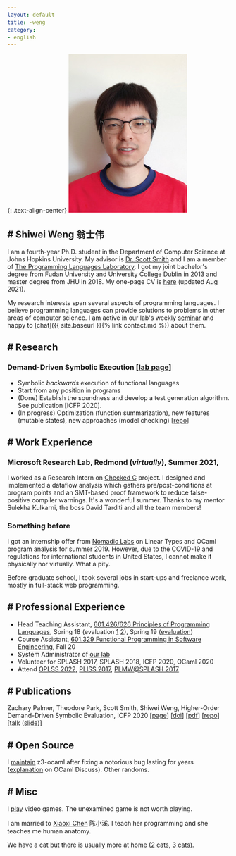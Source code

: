 ```yaml
---
layout: default
title: ~weng
category:
- english
---
```


{: .text-align-center}
![funny](/assets/img/me_2021_summer_resize.jpg)
<!-- {:height="70px" width="70px"} -->

## # Shiwei Weng 翁士伟

I am a fourth-year Ph.D. student in the Department of Computer Science at Johns Hopkins University. My advisor is [Dr. Scott Smith](https://www.cs.jhu.edu/~scott/) and I am a member of [The Programming Languages Laboratory](http://pl.cs.jhu.edu/). I got my joint bachelor's degree from Fudan University and University College Dublin in 2013 and master degree from JHU in 2018. My one-page CV is [here](/assets/pdf/CV_shiwei_weng_JHU_year4_PhD.pdf) (updated Aug 2021).

My research interests span several aspects of programming languages. I believe programming languages can provide solutions to problems in other areas of computer science. I am active in our lab's weekly [seminar](https://pl.cs.jhu.edu/seminars/fall-2020/) and happy to [chat]({{ site.baseurl }}{% link contact.md %}) about them.



<!-- ~~**I am looking forward to summer internship 2020 (functional languages esp. OCaml preferred but all is fine). <a href="mailto:wengshiwei@jhu.edu">Email me</a> wengshiwei@jhu.edu**~~ -->

<!-- ## Ongoing Research -->
## # Research

### Demand-Driven Symbolic Execution  [[lab page](https://pl.cs.jhu.edu/projects/demand-driven-symbolic-execution/)]

- Symbolic _backwards_ execution of functional languages
- Start from any position in programs
- (Done) Establish the soundness and develop a test generation algorithm. See publication [ICFP 2020].
- (In progress) Optimization (function summarization), new features (mutable states), new approaches (model checking)  [[repo](https://github.com/JHU-PL-Lab/ddse)]

<!-- ### 2. Program Analysis on the Usage of JavaScript GUI Frameworks

- Treat JavaScript with framework APIs e.g. ReactJS as a new OO/Functional DSL
- Run program analysis to check the usage of framework APIs -->
<!-- - Inspired by [flapjax](https://www.flapjax-lang.org/) -->

<!-- ## Finished Projects -->

## # Work Experience

### Microsoft Research Lab, Redmond (_virtually_), Summer 2021, 

I worked as a Research Intern on [Checked C](https://www.microsoft.com/en-us/research/project/checked-c/) project. I designed and implemented a dataflow analysis which gathers pre/post-conditions at program points and an SMT-­based proof framework to reduce false-positive compiler warnings. It's a wonderful summer. Thanks to my mentor Sulekha Kulkarni, the boss David Tarditi and all the team members!

### Something before

I got an internship offer from [Nomadic Labs](https://nomadic-labs.com/) on Linear Types and OCaml program analysis for summer 2019. However, due to the COVID-19 and regulations for international students in United States, I cannot make it physically nor virtually. What a pity.

Before graduate school, I took several jobs in start-ups and freelance work, mostly in full-stack web programming.

## # Professional Experience

- Head Teaching Assistant, [601.426/626 Principles of Programming Languages](https://pl.cs.jhu.edu/pl/), Spring 18 (evaluation [1](/assets/pdf/EN.601.426.01.SP18PrinciplesofProgrammingLanguages_ScottSmith.pdf) [2](/assets/pdf/EN.601.626.01.SP18PrinciplesofProgrammingLanguages_ScottSmith.pdf)), Spring 19 ([evaluation](/assets/pdf/EN.601.426.01.SP19PrinciplesofProgrammingLanguages_ScottSmith.pdf))
- Course Assistant, [601.329 Functional Programming in Software Engineering](https://pl.cs.jhu.edu/fpse/), Fall 20
- System Administrator of [our lab](https://pl.cs.jhu.edu/)
- Volunteer for SPLASH 2017, SPLASH 2018, ICFP 2020, OCaml 2020
- Attend [OPLSS 2022](https://www.cs.uoregon.edu/research/summerschool/summer22/), [PLISS 2017](https://pliss2017.github.io/index.html), [PLMW@SPLASH 2017](https://2017.splashcon.org/track/splash-2017-PLMW#About)

## # Publications

Zachary Palmer, Theodore Park, Scott Smith, Shiwei Weng, Higher-Order Demand-Driven Symbolic Evaluation, ICFP 2020 [[page](https://icfp20.sigplan.org/details/icfp-2020-papers/22/Higher-Order-Demand-Driven-Symbolic-Evaluation)] [[doi](https://dl.acm.org/doi/10.1145/3408984)] [[pdf](https://pl.cs.jhu.edu/projects/demand-driven-symbolic-execution/papers/icfp20-ddse-full.pdf)] [[repo](https://github.com/JHU-PL-Lab/odefa)] [[talk](https://talks.cs.umd.edu/talks/2657) ([slide](assets/pdf/2020-ddse-umd.pdf))]

## # Open Source

I [maintain](https://opam.ocaml.org/packages/z3/) z3-ocaml after fixing a notorious bug lasting for years ([explanation](https://discuss.ocaml.org/t/my-fix-of-the-linking-problem-on-z3-ocaml-binding/8691) on OCaml Discuss). Other randoms.

## # Misc

I [play](https://steamcommunity.com/id/arbipher/games/?tab=all&sort=playtime) video games. The unexamined game is not worth playing.

I am married to [Xiaoxi Chen](https://www.linkedin.com/in/%E5%B0%8F%E6%BA%AA-%E9%99%88-6655b489/) 陈小溪. I teach her programming and she teaches me human anatomy.

We have a <a href="/assets/img/cat_2019.jpg" target="_blank">cat</a> but there is usually more at home (<a href="/assets/img/2_cats_2020.mp4" target="_blank">2 cats</a>, <a href="/assets/img/3_cats_2021.jpg" target="_blank">3 cats</a>).